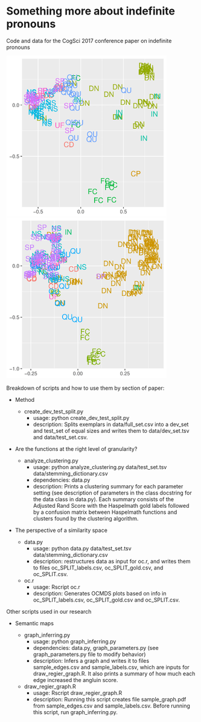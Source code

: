 # Something more about indefinite pronouns
Code and data for the CogSci 2017 conference paper on indefinite pronouns

<img src="/graphs/onto=body_dim=2_oc_SPLIT_annotations.png " width="425" title="People"/> <img src="/graphs/onto=thing_dim=2_oc_SPLIT_annotations.png" width="425" title="Things"/>

Breakdown of scripts and how to use them by section of paper:

* Method
	- create_dev_test_split.py
		- usage: python create_dev_test_split.py
		- description: Splits exemplars in data/full_set.csv into a dev_set and test_set of equal sizes and writes them to data/dev_set.tsv and data/test_set.csv.

* Are the functions at the right level of granularity?
	- analyze_clustering.py
		- usage: python analyze_clustering.py data/test_set.tsv data/stemming_dictionary.csv
		- dependencies: data.py
		- description: Prints a clustering summary for each parameter setting (see description of parameters in the class docstring for the data class in data.py). Each summary consists of the Adjusted Rand Score with the Haspelmath gold labels followed by a confusion matrix between Haspelmath functions and clusters found by the clustering algorithm.

* The perspective of a similarity space
	- data.py
		- usage: python data.py data/test_set.tsv data/stemming_dictionary.csv
		- description: restructures data as input for oc.r, and writes them to files oc_SPLIT_labels.csv, oc_SPLIT_gold.csv, and oc_SPLIT.csv.
	- oc.r
		- usage: Rscript oc.r
		- description: Generates OCMDS plots based on info in oc_SPLIT_labels.csv, oc_SPLIT_gold.csv and oc_SPLIT.csv.

Other scripts used in our research

* Semantic maps

	- graph_inferring.py
		- usage: python graph_inferring.py
		- dependencies: data.py, graph_parameters.py (see graph_parameters.py file to modify behavior)
		- description: Infers a graph and writes it to files sample_edges.csv and sample_labels.csv, which are inputs for draw_regier_graph.R. It also prints a summary of how much each edge increased the angluin score.
	- draw_regier_graph.R
		- usage: Rscript draw_regier_graph.R
		- description: Running this script creates file sample_graph.pdf from sample_edges.csv and sample_labels.csv. Before running this script, run graph_inferring.py.

